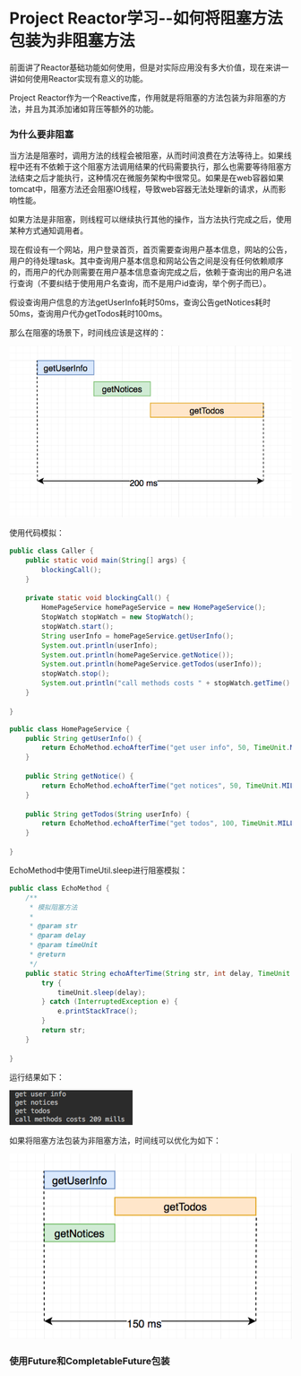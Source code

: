 # Project Reactor学习--如何将阻塞方法包装为非阻塞方法

前面讲了Reactor基础功能如何使用，但是对实际应用没有多大价值，现在来讲一讲如何使用Reactor实现有意义的功能。

Project Reactor作为一个Reactive库，作用就是将阻塞的方法包装为非阻塞的方法，并且为其添加诸如背压等额外的功能。

### 为什么要非阻塞

当方法是阻塞时，调用方法的线程会被阻塞，从而时间浪费在方法等待上。如果线程中还有不依赖于这个阻塞方法调用结果的代码需要执行，那么也需要等待阻塞方法结束之后才能执行，这种情况在微服务架构中很常见。如果是在web容器如果tomcat中，阻塞方法还会阻塞IO线程，导致web容器无法处理新的请求，从而影响性能。

如果方法是非阻塞，则线程可以继续执行其他的操作，当方法执行完成之后，使用某种方式通知调用者。

现在假设有一个网站，用户登录首页，首页需要查询用户基本信息，网站的公告，用户的待处理task。其中查询用户基本信息和网站公告之间是没有任何依赖顺序的，而用户的代办则需要在用户基本信息查询完成之后，依赖于查询出的用户名进行查询（不要纠结于使用用户名查询，而不是用户id查询，举个例子而已）。

假设查询用户信息的方法getUserInfo耗时50ms，查询公告getNotices耗时50ms，查询用户代办getTodos耗时100ms。

那么在阻塞的场景下，时间线应该是这样的：

![](/assets/blocking-method-timeline.png)

使用代码模拟：

```java
public class Caller {
    public static void main(String[] args) {
        blockingCall();
    }

    private static void blockingCall() {
        HomePageService homePageService = new HomePageService();
        StopWatch stopWatch = new StopWatch();
        stopWatch.start();
        String userInfo = homePageService.getUserInfo();
        System.out.println(userInfo);
        System.out.println(homePageService.getNotice());
        System.out.println(homePageService.getTodos(userInfo));
        stopWatch.stop();
        System.out.println("call methods costs " + stopWatch.getTime() + " mills");
    }

}
```

```java
public class HomePageService {
    public String getUserInfo() {
        return EchoMethod.echoAfterTime("get user info", 50, TimeUnit.MILLISECONDS);
    }

    public String getNotice() {
        return EchoMethod.echoAfterTime("get notices", 50, TimeUnit.MILLISECONDS);
    }

    public String getTodos(String userInfo) {
        return EchoMethod.echoAfterTime("get todos", 100, TimeUnit.MILLISECONDS);
    }

}
```

EchoMethod中使用TimeUtil.sleep进行阻塞模拟：

```java
public class EchoMethod {
    /**
     * 模拟阻塞方法
     *
     * @param str
     * @param delay
     * @param timeUnit
     * @return
     */
    public static String echoAfterTime(String str, int delay, TimeUnit timeUnit) {
        try {
            timeUnit.sleep(delay);
        } catch (InterruptedException e) {
            e.printStackTrace();
        }
        return str;
    }

}
```

运行结果如下：

![](/assets/blocking-call-cost-time.png)

如果将阻塞方法包装为非阻塞方法，时间线可以优化为如下：

![](/assets/async-methods-timeline.png)

### 使用Future和CompletableFuture包装

```java

```



